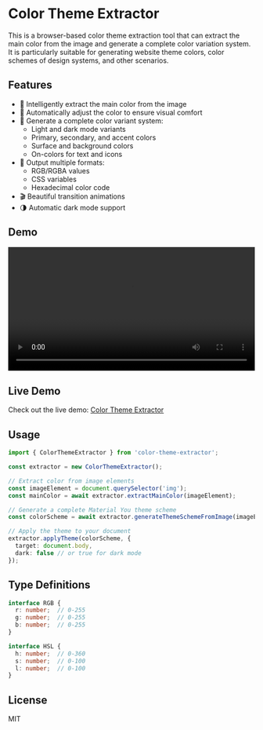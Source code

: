 # Color Theme Extractor 

This is a browser-based color theme extraction tool that can extract the main color from the image and generate a complete color variation system. It is particularly suitable for generating website theme colors, color schemes of design systems, and other scenarios.

## Features

- 🎨 Intelligently extract the main color from the image
- 🔄 Automatically adjust the color to ensure visual comfort
- 🌈 Generate a complete color variant system:
  - Light and dark mode variants
  - Primary, secondary, and accent colors
  - Surface and background colors
  - On-colors for text and icons
- 💅 Output multiple formats:
  - RGB/RGBA values
  - CSS variables
  - Hexadecimal color code
- 🎬 Beautiful transition animations
- 🌗 Automatic dark mode support

## Demo

<video src="demo.mp4" width="100%" controls></video>

## Live Demo

Check out the live demo: [Color Theme Extractor](https://colorcatcheer.vercel.app/)

## Usage

```typescript
import { ColorThemeExtractor } from 'color-theme-extractor';

const extractor = new ColorThemeExtractor();

// Extract color from image elements
const imageElement = document.querySelector('img');
const mainColor = await extractor.extractMainColor(imageElement);

// Generate a complete Material You theme scheme
const colorScheme = await extractor.generateThemeSchemeFromImage(imageElement);

// Apply the theme to your document
extractor.applyTheme(colorScheme, {
  target: document.body,
  dark: false // or true for dark mode
});
```

## Type Definitions

```typescript
interface RGB {
  r: number;  // 0-255
  g: number;  // 0-255
  b: number;  // 0-255
}

interface HSL {
  h: number;  // 0-360
  s: number;  // 0-100
  l: number;  // 0-100
}
```

## License

MIT
